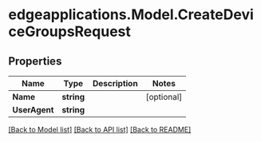 # edgeapplications.Model.CreateDeviceGroupsRequest

## Properties

Name | Type | Description | Notes
------------ | ------------- | ------------- | -------------
**Name** | **string** |  | [optional] 
**UserAgent** | **string** |  | 

[[Back to Model list]](../README.md#documentation-for-models) [[Back to API list]](../README.md#documentation-for-api-endpoints) [[Back to README]](../README.md)

